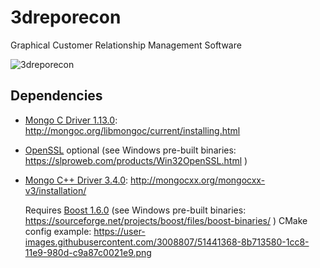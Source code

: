 # 3dreporecon
Graphical Customer Relationship Management Software

![3dreporecon](https://user-images.githubusercontent.com/3008807/28470254-189c5e14-6e31-11e7-9b26-c3c5b9839b85.png)


## Dependencies
- [Mongo C Driver 1.13.0](https://github.com/mongodb/mongo-c-driver/releases/tag/1.13.0): http://mongoc.org/libmongoc/current/installing.html
- [OpenSSL](https://www.openssl.org/source/) optional (see Windows pre-built binaries: https://slproweb.com/products/Win32OpenSSL.html )
- [Mongo C++ Driver 3.4.0](https://github.com/mongodb/mongo-cxx-driver/releases): http://mongocxx.org/mongocxx-v3/installation/
   
   Requires [Boost 1.6.0](https://www.boost.org/users/history/version_1_60_0.html) (see Windows pre-built binaries: https://sourceforge.net/projects/boost/files/boost-binaries/ )
   CMake config example: https://user-images.githubusercontent.com/3008807/51441368-8b713580-1cc8-11e9-980d-c9a87c0021e9.png
   
   
   
   
   
   
   

